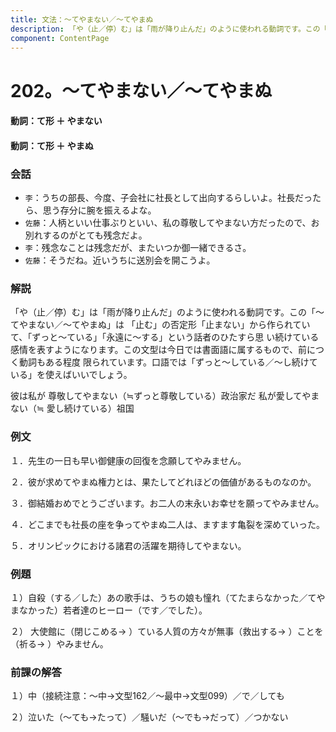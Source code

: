 ```yaml
---
title: 文法：～てやまない／～てやまぬ
description: 「や（止／停）む」は「雨が降り止んだ」のように使われる動詞です。この「～てやまない／～てやまぬ」は 「止む」の否定形「止まない」から作られていて、「ずっと～ている」「永遠に～する」という話者のひたすら思 い続けている感情を表すようになります。この文型は今日では書面語に属するもので、前につく動詞もある程度 限られています。口語では「ずっと～している／～し続けている」を使えばいいでしょう。
component: ContentPage
---
```



# 202。～てやまない／～てやまぬ
#### 動詞：て形 ＋ やまない
#### 動詞：て形 ＋ やまぬ
### 会話
- `李`：うちの部長、今度、子会社に社長として出向するらしいよ。社長だったら、思う存分に腕を振えるよな。
- `佐藤`：人柄といい仕事ぶりといい、私の尊敬してやまない方だったので、お別れするのがとても残念だよ。
- `李`：残念なことは残念だが、またいつか御一緒できるさ。
- `佐藤`：そうだね。近いうちに送別会を開こうよ。
### 解説
「や（止／停）む」は「雨が降り止んだ」のように使われる動詞です。この「～てやまない／～てやまぬ」は 「止む」の否定形「止まない」から作られていて、「ずっと～ている」「永遠に～する」という話者のひたすら思 い続けている感情を表すようになります。この文型は今日では書面語に属するもので、前につく動詞もある程度 限られています。口語では「ずっと～している／～し続けている」を使えばいいでしょう。

彼は私が 尊敬してやまない（≒ずっと尊敬している）政治家だ 私が愛してやまない（≒ 愛し続けている）祖国
### 例文
１．先生の一日も早い御健康の回復を念願してやみません。

２．彼が求めてやまぬ権力とは、果たしてどれほどの価値があるものなのか。

３．御結婚おめでとうございます。お二人の末永いお幸せを願ってやみません。

４．どこまでも社長の座を争ってやまぬ二人は、ますます亀裂を深めていった。

５．オリンピックにおける諸君の活躍を期待してやまない。
### 例題
１）自殺（する／した）あの歌手は、うちの娘も憧れ（てたまらなかった／てやまなかった）若者達のヒーロー（です／でした）。

２） 大使館に（閉じこめる→ ）ている人質の方々が無事（救出する→ ）ことを（祈る→ ）やみません。
### 前課の解答
１）中（接続注意：～中→文型162／～最中→文型099）／で／しても

２）泣いた（～ても→たって）／騒いだ（～でも→だって）／つかない

